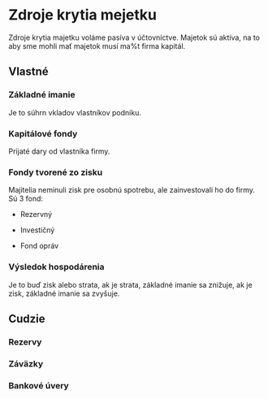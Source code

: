 # Zdroje krytia mejetku

Zdroje krytia majetku voláme pasíva v účtovníctve. Majetok sú aktíva, na to aby sme mohli mať majetok musí ma%t firma kapitál.

## Vlastné

### Základné imanie

Je to súhrn vkladov vlastníkov podniku.

### Kapitálové fondy

Prijaté dary od vlastníka firmy.  

### Fondy tvorené zo zisku

Majitelia neminuli zisk pre osobnú spotrebu, ale zainvestovali ho do firmy. Sú 3 fond:

- Rezervný

- Investičný

- Fond opráv

### Výsledok hospodárenia

Je to buď zisk alebo strata, ak je strata, základné imanie sa znižuje, ak je zisk, základné imanie sa zvyšuje.

## Cudzie

### Rezervy

### Záväzky

### Bankové úvery
